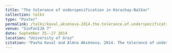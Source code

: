 ```yaml
---
title: "The tolerance of underspecification in Karachay-Balkar"
collection: talks
type: "Poster"
permalink: /talks/koval.aksёnova.2014.the.tolerance.of.underspecification.in.karachay-balkar
venue: "SinFonIJA 7"
date: September 25--27 2014
location: "University of Graz"
citation: "Pasha Koval and Alёna Aksёnova. 2014. The tolerance of underspecification in Karachay-Balkar (Poster). SinFonIJA 7. University of Graz. September 25--27."
---
```

